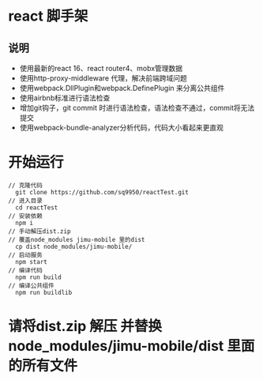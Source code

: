 # react 脚手架
## 说明
* 使用最新的react 16、react router4、mobx管理数据
* 使用http-proxy-middleware 代理，解决前端跨域问题
* 使用webpack.DllPlugin和webpack.DefinePlugin 来分离公共组件
* 使用airbnb标准进行语法检查
* 增加git钩子，git commit 时进行语法检查，语法检查不通过，commit将无法提交
* 使用webpack-bundle-analyzer分析代码，代码大小看起来更直观
# 开始运行

```
// 克隆代码
  git clone https://github.com/sq9950/reactTest.git
// 进入目录
  cd reactTest
// 安装依赖
  npm i
// 手动解压dist.zip
// 覆盖node_modules jimu-mobile 里的dist
  cp dist node_modules/jimu-mobile/
// 启动服务
  npm start
// 编译代码
  npm run build 
// 编译公共组件
  npm run buildlib
```
# 请将dist.zip 解压 并替换 node_modules/jimu-mobile/dist 里面的所有文件